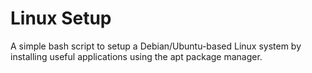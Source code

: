 # Linux Setup
A simple bash script to setup a Debian/Ubuntu-based Linux system by installing useful applications using the apt package manager.
